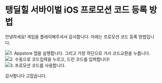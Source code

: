 <h1 id="tankdpsheal">탱딜힐 서바이벌 iOS 프로모션 코드 등록 방법</h1>
<p>안녕하세요! 게임을 플레이해주셔서 감사합니다. 아래는 프로모션 코드 등록 방법입니다.</p>

![1. Appstore 앱을 실행합니다. 그리고 가장 하단으로 가서 코드교환을 누릅니다.](https://i.esdrop.com/d/ZklKfna5T3.jpg)
![2. 수동으로 코드입력을 누르고, 드린 코드를 입력합니다!](https://i.esdrop.com/d/ZklKfna5T3.jpg)
![3. 프로모션 코드를 사용합니다.](https://i.esdrop.com/d/ZklKfna5T3.jpg)


<p>감사합니다 고맙습니다.</p>
